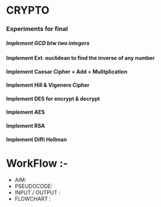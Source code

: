 # CRYPTO

### Experiments for final

##### Implement GCD btw two integers
#### Implement Ext. euclidean to find the inverse of any number
#### Implement Caesar Cipher + Add + Mulitplication
#### Implement Hill & Vigenere Cipher
#### Implement DES for encrypt & decrypt
#### Implement AES
#### Implement RSA
#### Implement Diffi Hellman

# WorkFlow :-
* AIM:
* PSEUDOCODE:
* INPUT / OUTPUT :
* FLOWCHART : 

